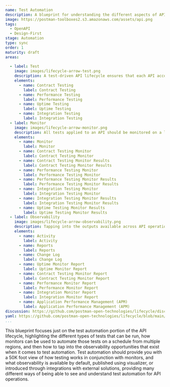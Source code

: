 ```yaml
---
name: Test Automation
description: A blueprint for understanding the different aspects of API test automation.
image: https://postman-toolboxes2.s3.amazonaws.com/assets/api.png
tags:
  - OpenAPI
  - Design-First
stage: Automation
type: sync
order: 1
maturity: draft
areas:  
   
  - label: Test
    image: images/lifecycle-arrow-test.png
    description: A test-driven API lifecycle ensures that each API accomplishes the intended purpose it was developed for, providing manual and automated ways to ensure an API hasn't changed unexpectedly, is as performant as required, and meets the security expectations of everyone involved, helping establish a high quality of service consistently across all APIs.
    elements:
      - name: Contract Testing
        label: Contract Testing   
      - name: Performance Testing
        label: Performance Testing       
      - name: Uptime Testing
        label: Uptime Testing       
      - name: Integration Testing
        label: Integration Testing      
  - label: Monitor
    image: images/lifecycle-arrow-monitor.png
    description: All tests applied to an API should be monitored on a logical schedule and from relevant geographic regions, monitoring that APIs aren't breaking their contract, falling below their agreed upon service level agreement (SLA), or becoming a security risk, helping automate the quality of service across APIs in a way that allows teams to be as productive as possible.
    elements:
      - name: Monitor
        label: Monitor
      - name: Contract Testing Monitor
        label: Contract Testing Monitor  
      - name: Contract Testing Monitor Results
        label: Contract Testing Monitor Results           
      - name: Performance Testing Monitor
        label: Performance Testing Monitor  
      - name: Performance Testing Monitor Results   
        label: Performance Testing Monitor Results                             
      - name: Integration Testing Monitor
        label: Integration Testing Monitor   
      - name: Integration Testing Monitor Results
        label: Integration Testing Monitor Results   
      - name: Uptime Testing Monitor Results
        label: Uptime Testing Monitor Results                           
  - label: Observability
    image: images/lifecycle-arrow-observability.png
    description: Tapping into the outputs available across API operations to understand what is happening with individual APIs throughout their lifecycle, but also in aggregate for domains, teams, and other logical groups, helping make API operations more visible in real time.
    elements:
      - name: Activity
        label: Activity 
      - name: Reports
        label: Reports
      - name: Change Log
        label: Change Log      
      - name: Uptime Monitor Report
        label: Uptime Monitor Report   
      - name: Contract Testing Monitor Report
        label: Contract Testing Monitor Report    
      - name: Performance Monitor Report
        label: Performance Monitor Report   
      - name: Integration Monitor Report
        label: Integration Monitor Report           
      - name: Application Performance Management (APM)  
        label: Application Performance Management (APM)          
discussion: https://github.com/postman-open-technologies/lifecycle/discussions/33
yaml: https://github.com/postman-open-technologies/lifecycle/blob/main/_blueprints/test-automation.md
...
```

This blueprint focuses just on the test automation portion of the API lifecycle, highlighting the different types of tests that can be run, how monitors can be used to automate those tests on a schedule from multiple regions, and then how to tap into the observability opportunities that exist when it comes to test automation. Test automation should provide you with a 50K foot view of how testing works in conjunction with monitors, and what observability is available by default, published using visualizer, or introduced through integrations with external solutions, providing many different ways of being able to see and understand test automation for API operations.